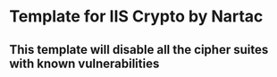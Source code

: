 # Template for IIS Crypto by Nartac

## This template will disable all the cipher suites with known vulnerabilities

